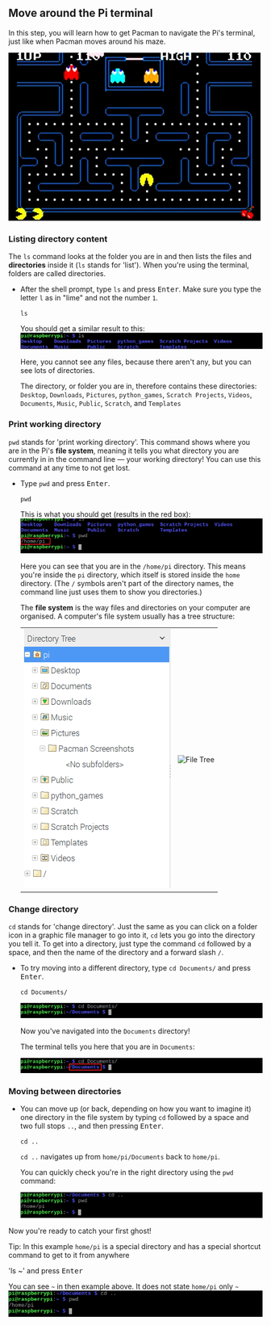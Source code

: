 ## Move around the Pi terminal

In this step, you will learn how to get Pacman to navigate the Pi's terminal, just like when Pacman moves around his maze.

![Pacman Gif](images/pacmangiphy.gif)

### Listing directory content

The `ls` command looks at the folder you are in and then lists the files and **directories** inside it (`ls` stands for 'list'). When you're using the terminal, folders are called directories.

+ After the shell prompt, type `ls` and press <kbd>Enter</kbd>. Make sure you type the letter `l` as in "lime" and not the number `1`.
  ```
  ls
  ```
  You should get a similar result to this:
  ![LS Command](images/lscommand.png)

  Here, you cannot see any files, because there aren't any, but you can see lots of directories.

  The directory, or folder you are in, therefore contains these directories:
  `Desktop`, `Downloads`, `Pictures`, `python_games`, `Scratch Projects`, `Videos`, `Documents`, `Music`, `Public`, `Scratch`, and `Templates`


### Print working directory

`pwd` stands for 'print working directory'. This command shows where you are in the Pi's **file system**, meaning it tells you what directory you are currently in in the command line — your working directory! You can use this command at any time to not get lost.

+ Type `pwd` and press <kbd>Enter</kbd>.
  ```
  pwd
  ```
  This is what you should get (results in the red box):
  ![PWD Command](images/pwdcommand.png)

  Here you can see that you are in the `/home/pi` directory. This means you're inside the `pi` directory, which itself is stored inside the `home` directory. (The `/` symbols aren't part of the directory names, the command line just uses them to show you directories.)

  The **file system** is the way files and directories on your computer are organised. A computer's file system usually has a tree structure:

  |                                              |                                              |
  | :------------------------------------------: | :------------------------------------------: |
  | ![File Manager](images/filemanager.png)      | ![File Tree](images/filetree.png)            |



### Change directory

`cd` stands for 'change directory'. Just the same as you can click on a folder icon in a graphic file manager to go into it, `cd` lets you go into the directory you tell it. To get into a directory, just type the command `cd` followed by a space, and then the name of the directory and a forward slash `/`.

+ To try moving into a different directory, type `cd Documents/` and press <kbd>Enter</kbd>.
  ```
  cd Documents/
  ```
  ![CD Documents](images/cddocuments.png)

  Now you've navigated into the `Documents` directory!

  The terminal tells you here that you are in `Documents`:

  ![CD Documents path](images/cddocumentspath.png)


### Moving between directories

+ You can move up (or back, depending on how you want to imagine it) one directory in the file system by typing `cd` followed by a space and two full stops `..`, and then pressing <kbd>Enter</kbd>.
  ```
  cd ..
  ```
  `cd ..` navigates up from `home/pi/Documents` back to `home/pi`.

  You can quickly check you're in the right directory using the `pwd` command:

  ![CD DotDot Command](images/cddotdotcommand.png)

Now you're ready to catch your first ghost!


Tip: In this example `home/pi` is a special directory and has a special shortcut command to get to it from anywhere

'ls ~' and press <kbd>Enter</kbd>

You can see  `~` in then example above. It does not state `home/pi` only `~`
![CD DotDot Command](images/cddotdotcommand.png)
